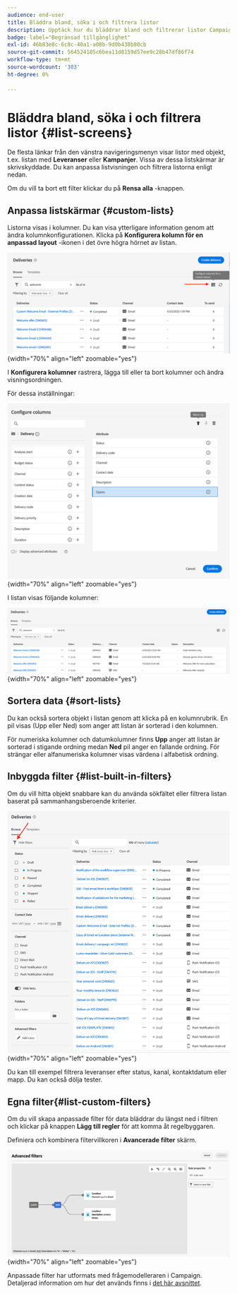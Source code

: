 ```yaml
---
audience: end-user
title: Bläddra bland, söka i och filtrera listor
description: Upptäck hur du bläddrar bland och filtrerar listor Campaign Web v8
badge: label="Begränsad tillgänglighet"
exl-id: 46b83e8c-6c8c-40a1-a08b-9d0b438b80cb
source-git-commit: 564524185c6bea11d8159d57ee9c28b47df86f74
workflow-type: tm+mt
source-wordcount: '303'
ht-degree: 0%

---
```


# Bläddra bland, söka i och filtrera listor {#list-screens}

De flesta länkar från den vänstra navigeringsmenyn visar listor med objekt, t.ex. listan med **Leveranser** eller **Kampanjer**. Vissa av dessa listskärmar är skrivskyddade. Du kan anpassa listvisningen och filtrera listorna enligt nedan.

Om du vill ta bort ett filter klickar du på **Rensa alla** -knappen.

## Anpassa listskärmar {#custom-lists}

Listorna visas i kolumner. Du kan visa ytterligare information genom att ändra kolumnkonfigurationen. Klicka på **Konfigurera kolumn för en anpassad layout** -ikonen i det övre högra hörnet av listan.

![](assets/config-columns.png){width="70%" align="left" zoomable="yes"}

I **Konfigurera kolumner** rastrera, lägga till eller ta bort kolumner och ändra visningsordningen.

För dessa inställningar:

![](assets/columns.png){width="70%" align="left" zoomable="yes"}

I listan visas följande kolumner:

![](assets/column-sample.png){width="70%" align="left" zoomable="yes"}

## Sortera data {#sort-lists}

Du kan också sortera objekt i listan genom att klicka på en kolumnrubrik. En pil visas (Upp eller Ned) som anger att listan är sorterad i den kolumnen.

För numeriska kolumner och datumkolumner finns **Upp** anger att listan är sorterad i stigande ordning medan **Ned** pil anger en fallande ordning. För strängar eller alfanumeriska kolumner visas värdena i alfabetisk ordning.

## Inbyggda filter {#list-built-in-filters}

Om du vill hitta objekt snabbare kan du använda sökfältet eller filtrera listan baserat på sammanhangsberoende kriterier.

![](assets/filter.png){width="70%" align="left" zoomable="yes"}

Du kan till exempel filtrera leveranser efter status, kanal, kontaktdatum eller mapp. Du kan också dölja tester.

## Egna filter{#list-custom-filters}

Om du vill skapa anpassade filter för data bläddrar du längst ned i filtren och klickar på knappen **Lägg till regler** för att komma åt regelbyggaren.

Definiera och kombinera filtervillkoren i **Avancerade filter** skärm.

![](assets/custom-filter.png){width="70%" align="left" zoomable="yes"}

Anpassade filter har utformats med frågemodelleraren i Campaign. Detaljerad information om hur det används finns i [det här avsnittet](../query/query-modeler-overview.md).

<!--
## Use advanced attributes {#adv-attributes}

>[!CONTEXTUALHELP]
>id="acw_attributepicker_advancedfields"
>title="Display advanced attributes"
>abstract="Only the most common attributes are displayed by default in the attribute list. Activate the **Display advanced attributes** toggle to see all available attributes for the current list in the left palette of the rule builder, such as nodes, groupings, 1-1 links, 1-N links."

>[!CONTEXTUALHELP]
>id="acw_rulebuilder_advancedfields"
>title="Rule builder advanced fields"
>abstract="Only the most common attributes are displayed by default in the attribute list. Activate the **Display advanced attributes** toggle to see all available attributes for the current list in the left palette of the rule builder, such as nodes, groupings, 1-1 links, 1-N links."

>[!CONTEXTUALHELP]
>id="acw_rulebuilder_properties_advanced"
>title="Rule builder advanced attributes"
>abstract="Only the most common attributes are displayed by default in the attribute list. Activate the **Display advanced attributes** toggle to see all available attributes for the current list in the left palette of the rule builder, such as nodes, groupings, 1-1 links, 1-N links."


Only most common attributes are displayed by default in the attribute list and filter configuration screens. Attributes which were set as `advanced` attributes in the data schema are hidden from the configuration screens. 

Activate the **Display advanced attributes** toggle to see all available attributes for the current list in the left palette of the rule builder, such as nodes, groupings, 1-1 links, 1-N links. The attribute list is updated instantly.


![](assets/adv-toggle.png){width="70%" align="left" zoomable="yes"}
-->